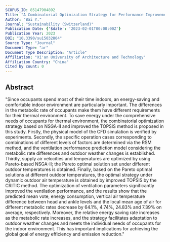 ```yaml
---
SCOPUS_ID: 85147904892
Title: "A Combinatorial Optimization Strategy for Performance Improvement of Stratum Ventilation Considering Outdoor Weather Changes and Metabolic Rate Differences: Energy Consumption and Sensitivity Analysis"
Author: "Bai Y."
Journal: "Sustainability (Switzerland)"
Publication Date: {'$date': '2023-02-01T00:00:00Z'}
Publication Year: 2023
DOI: "10.3390/su15032804"
Source Type: "Journal"
Document Type: "ar"
Document Type Description: "Article"
Affiliation: "Xi'an University of Architecture and Technology"
Affiliation Country: "China"
Cited by count: 0
---
```


## Abstract
"Since occupants spend most of their time indoors, an energy-saving and comfortable indoor environment are particularly important. The differences in the metabolic rate of occupants make them have different requirements for their thermal environment. To save energy under the comprehensive needs of occupants for thermal environment, the combinatorial optimization strategy based on NSGA-II and improved the TOPSIS method is proposed in this study. Firstly, the physical model of the CFD simulation is verified by experiments. Secondly, the specific operation cases corresponding to combinations of different levels of factors are determined via the RSM method, and the ventilation performance prediction model considering the metabolic rate differences and outdoor weather changes is established. Thirdly, supply air velocities and temperatures are optimized by using Pareto-based NSGA-II; the Pareto optimal solution set under different outdoor temperatures is obtained. Finally, based on the Pareto optimal solutions at different outdoor temperatures, the optimal strategy under dynamic outdoor air temperature is obtained by improved TOPSIS by the CRITIC method. The optimization of ventilation parameters significantly improved the ventilation performance, and the results show that the predicted mean vote, energy consumption, vertical air temperature difference between head and ankle levels and the local mean age of air for different metabolic rates decrease by 64.1%, 4.74%, 24.83% and 7.39% on average, respectively. Moreover, the relative energy saving rate increases as the metabolic rate increases, and the strategy facilitates adaptation to outdoor weather changes and meets the individual needs of occupants for the indoor environment. This has important implications for achieving the global goal of energy efficiency and emission reduction."
